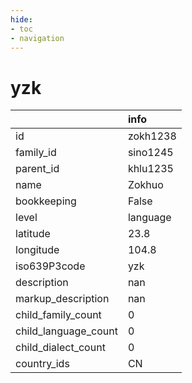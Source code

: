 ```yaml
---
hide:
- toc
- navigation
---
```

# yzk
|                      | info     |
|:---------------------|:---------|
| id                   | zokh1238 |
| family_id            | sino1245 |
| parent_id            | khlu1235 |
| name                 | Zokhuo   |
| bookkeeping          | False    |
| level                | language |
| latitude             | 23.8     |
| longitude            | 104.8    |
| iso639P3code         | yzk      |
| description          | nan      |
| markup_description   | nan      |
| child_family_count   | 0        |
| child_language_count | 0        |
| child_dialect_count  | 0        |
| country_ids          | CN       |